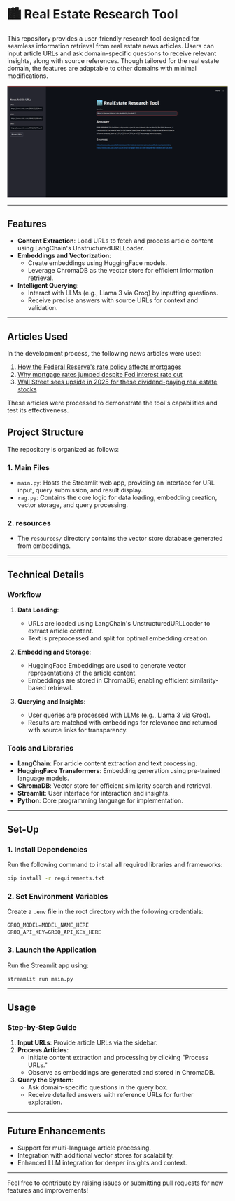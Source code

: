 # 🏙️ **Real Estate Research Tool**

This repository provides a user-friendly research tool designed for seamless information retrieval from real estate news articles. Users can input article URLs and ask domain-specific questions to receive relevant insights, along with source references. Though tailored for the real estate domain, the features are adaptable to other domains with minimal modifications.

![Product Screenshot](resources/image.png)

---

## Features

- **Content Extraction**: Load URLs to fetch and process article content using LangChain's UnstructuredURLLoader.
- **Embeddings and Vectorization**:
  - Create embeddings using HuggingFace models.
  - Leverage ChromaDB as the vector store for efficient information retrieval.
- **Intelligent Querying**:
  - Interact with LLMs (e.g., Llama 3 via Groq) by inputting questions.
  - Receive precise answers with source URLs for context and validation.

---

## Articles Used

In the  development process, the following news articles were used:

1. [How the Federal Reserve's rate policy affects mortgages](https://www.cnbc.com/2024/12/21/how-the-federal-reserves-rate-policy-affects-mortgages.html)
2. [Why mortgage rates jumped despite Fed interest rate cut](https://www.cnbc.com/2024/12/20/why-mortgage-rates-jumped-despite-fed-interest-rate-cut.html)
3. [Wall Street sees upside in 2025 for these dividend-paying real estate stocks](https://www.cnbc.com/2024/12/17/wall-street-sees-upside-in-2025-for-these-dividend-paying-real-estate-stocks.html)

These articles were processed to demonstrate the tool's capabilities and test its effectiveness.

## Project Structure

The repository is organized as follows:

### 1. **Main Files**
- `main.py`: Hosts the Streamlit web app, providing an interface for URL input, query submission, and result display.
- `rag.py`: Contains the core logic for data loading, embedding creation, vector storage, and query processing.

### 2. **resources**
- The `resources/` directory contains the vector store database generated from embeddings.

---

## Technical Details

### Workflow

1. **Data Loading**:
   - URLs are loaded using LangChain's UnstructuredURLLoader to extract article content.
   - Text is preprocessed and split for optimal embedding creation.

2. **Embedding and Storage**:
   - HuggingFace Embeddings are used to generate vector representations of the article content.
   - Embeddings are stored in ChromaDB, enabling efficient similarity-based retrieval.

3. **Querying and Insights**:
   - User queries are processed with LLMs (e.g., Llama 3 via Groq).
   - Results are matched with embeddings for relevance and returned with source links for transparency.

### Tools and Libraries

- **LangChain**: For article content extraction and text processing.
- **HuggingFace Transformers**: Embedding generation using pre-trained language models.
- **ChromaDB**: Vector store for efficient similarity search and retrieval.
- **Streamlit**: User interface for interaction and insights.
- **Python**: Core programming language for implementation.

---

## Set-Up

### 1. Install Dependencies

Run the following command to install all required libraries and frameworks:

```bash
pip install -r requirements.txt
```

### 2. Set Environment Variables

Create a `.env` file in the root directory with the following credentials:

```text
GROQ_MODEL=MODEL_NAME_HERE
GROQ_API_KEY=GROQ_API_KEY_HERE
```

### 3. Launch the Application

Run the Streamlit app using:

```bash
streamlit run main.py
```

---

## Usage

### Step-by-Step Guide

1. **Input URLs**: Provide article URLs via the sidebar.
2. **Process Articles**:
   - Initiate content extraction and processing by clicking "Process URLs."
   - Observe as embeddings are generated and stored in ChromaDB.
3. **Query the System**:
   - Ask domain-specific questions in the query box.
   - Receive detailed answers with reference URLs for further exploration.

---

## Future Enhancements

- Support for multi-language article processing.
- Integration with additional vector stores for scalability.
- Enhanced LLM integration for deeper insights and context.

---

Feel free to contribute by raising issues or submitting pull requests for new features and improvements!

